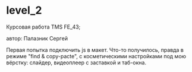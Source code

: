 ﻿# level_2

Курсовая работа TMS FE_43;

автор: Палазник Сергей

Первая попытка подключить js в макет. Что-то получилось, 
правда в режиме "find & copy-pacte", с косметическими 
настройками под мою вёрстку: слайдер, видеоплеер с заставкой и таб-окна. 